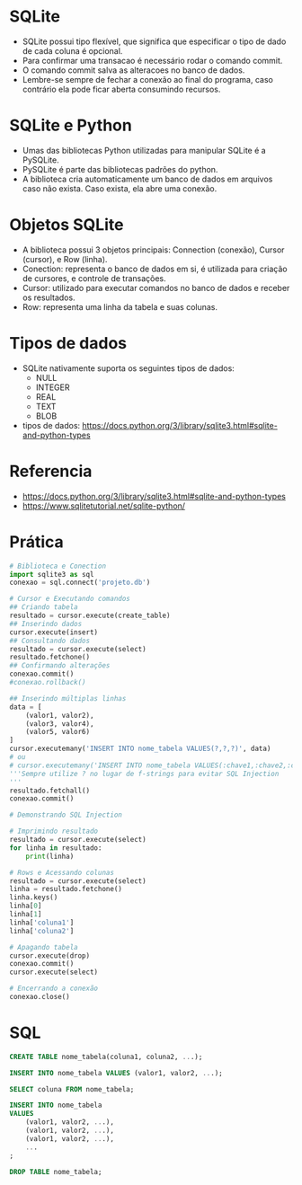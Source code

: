 # SQLite
- SQLite possui tipo flexível, que significa que especificar o tipo de dado de cada coluna é opcional.
- Para confirmar uma transacao é necessário rodar o comando commit.
- O comando commit salva as alteracoes no banco de dados.
- Lembre-se sempre de fechar a conexão ao final do programa, caso contrário ela pode ficar aberta consumindo recursos.

# SQLite e Python
- Umas das bibliotecas Python utilizadas para manipular SQLite é a PySQLite.
- PySQLite é parte das bibliotecas padrões do python.
- A biblioteca cria automaticamente um banco de dados em arquivos caso não exista. Caso exista, ela abre uma conexão.

# Objetos SQLite
- A biblioteca possui 3 objetos principais: Connection (conexão), Cursor (cursor), e Row (linha).
- Conection: representa o banco de dados em si, é utilizada para criação de cursores, e controle de transações.
- Cursor: utilizado para executar comandos no banco de dados e receber os resultados.
- Row: representa uma linha da tabela e suas colunas.

# Tipos de dados
- SQLite nativamente suporta os seguintes tipos de dados:
    - NULL
    - INTEGER
    - REAL
    - TEXT
    - BLOB
- tipos de dados: https://docs.python.org/3/library/sqlite3.html#sqlite-and-python-types

# Referencia
- https://docs.python.org/3/library/sqlite3.html#sqlite-and-python-types
- https://www.sqlitetutorial.net/sqlite-python/

# Prática

```python
# Biblioteca e Conection
import sqlite3 as sql
conexao = sql.connect('projeto.db')

# Cursor e Executando comandos
## Criando tabela
resultado = cursor.execute(create_table)
## Inserindo dados
cursor.execute(insert)
## Consultando dados
resultado = cursor.execute(select)
resultado.fetchone()
## Confirmando alterações
conexao.commit()
#conexao.rollback()

## Inserindo múltiplas linhas
data = [
    (valor1, valor2),
    (valor3, valor4),
    (valor5, valor6)
]
cursor.executemany('INSERT INTO nome_tabela VALUES(?,?,?)', data)
# ou
# cursor.executemany('INSERT INTO nome_tabela VALUES(:chave1,:chave2,:chave3)', {chave1:valor1, chave2:valor2, chave3: valor3})
'''Sempre utilize ? no lugar de f-strings para evitar SQL Injection
'''
resultado.fetchall()
conexao.commit()

# Demonstrando SQL Injection

# Imprimindo resultado 
resultado = cursor.execute(select)
for linha in resultado:
    print(linha)

# Rows e Acessando colunas
resultado = cursor.execute(select)
linha = resultado.fetchone()
linha.keys()
linha[0]
linha[1]
linha['coluna1']
linha['coluna2']

# Apagando tabela
cursor.execute(drop)
conexao.commit()
cursor.execute(select)

# Encerrando a conexão
conexao.close()
```

# SQL
```sql
CREATE TABLE nome_tabela(coluna1, coluna2, ...);

INSERT INTO nome_tabela VALUES (valor1, valor2, ...);

SELECT coluna FROM nome_tabela;

INSERT INTO nome_tabela
VALUES
    (valor1, valor2, ...),
    (valor1, valor2, ...),
    (valor1, valor2, ...),
    ...
;

DROP TABLE nome_tabela;
```
